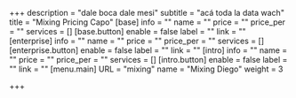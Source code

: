 +++
description = "dale boca dale mesi"
subtitle = "acá toda la data wach"
title = "Mixing Pricing Capo"
[base]
info = ""
name = ""
price = ""
price_per = ""
services = []
[base.button]
enable = false
label = ""
link = ""
[enterprise]
info = ""
name = ""
price = ""
price_per = ""
services = []
[enterprise.button]
enable = false
label = ""
link = ""
[intro]
info = ""
name = ""
price = ""
price_per = ""
services = []
[intro.button]
enable = false
label = ""
link = ""
[menu.main]
URL = "mixing"
name = "Mixing Diego"
weight = 3

+++
